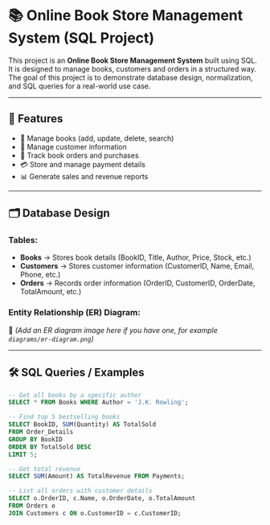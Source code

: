 # 📚 Online Book Store Management System (SQL Project)

This project is an **Online Book Store Management System** built using SQL.  
It is designed to manage books, customers and orders  in a structured way.  
The goal of this project is to demonstrate database design, normalization, and SQL queries for a real-world use case.

---

## 🚀 Features
- 📖 Manage books (add, update, delete, search)
- 👤 Manage customer information
- 🛒 Track book orders and purchases
- 💳 Store and manage payment details
- 📊 Generate sales and revenue reports

---

## 🗂 Database Design

### Tables:
- **Books** → Stores book details (BookID, Title, Author, Price, Stock, etc.)
- **Customers** → Stores customer information (CustomerID, Name, Email, Phone, etc.)
- **Orders** → Records order information (OrderID, CustomerID, OrderDate, TotalAmount, etc.)

### Entity Relationship (ER) Diagram:
📌 *(Add an ER diagram image here if you have one, for example `diagrams/er-diagram.png`)*

---

## 🛠️ SQL Queries / Examples

```sql
-- Get all books by a specific author
SELECT * FROM Books WHERE Author = 'J.K. Rowling';

-- Find top 5 bestselling books
SELECT BookID, SUM(Quantity) AS TotalSold
FROM Order_Details
GROUP BY BookID
ORDER BY TotalSold DESC
LIMIT 5;

-- Get total revenue
SELECT SUM(Amount) AS TotalRevenue FROM Payments;

-- List all orders with customer details
SELECT o.OrderID, c.Name, o.OrderDate, o.TotalAmount
FROM Orders o
JOIN Customers c ON o.CustomerID = c.CustomerID;
